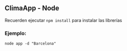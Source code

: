 ## ClimaApp - Node

Recuerden ejecutar ```npm install``` para instalar las librerías

### Ejemplo:

```
node app -d "Barcelona"
```
